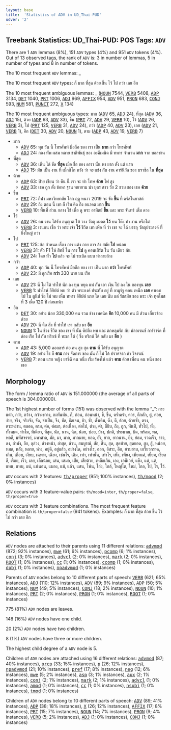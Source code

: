 ```yaml
---
layout: base
title:  'Statistics of ADV in UD_Thai-PUD'
udver: '2'
---
```


## Treebank Statistics: UD_Thai-PUD: POS Tags: `ADV`

There are 1 `ADV` lemmas (8%), 151 `ADV` types (4%) and 951 `ADV` tokens (4%).
Out of 13 observed tags, the rank of `ADV` is: 3 in number of lemmas, 5 in number of types and 8 in number of tokens.

The 10 most frequent `ADV` lemmas: _

The 10 most frequent `ADV` types:  ก็ มาก ที่สุด ด้วย ขึ้น ไว้ ไป กว่า เลย อีก

The 10 most frequent ambiguous lemmas: _ (<tt><a href="th_pud-pos-NOUN.html">NOUN</a></tt> 7544, <tt><a href="th_pud-pos-VERB.html">VERB</a></tt> 5408, <tt><a href="th_pud-pos-ADP.html">ADP</a></tt> 3134, <tt><a href="th_pud-pos-DET.html">DET</a></tt> 1040, <tt><a href="th_pud-pos-PRT.html">PRT</a></tt> 1006, <tt><a href="th_pud-pos-ADJ.html">ADJ</a></tt> 969, <tt><a href="th_pud-pos-AFFIX.html">AFFIX</a></tt> 954, <tt><a href="th_pud-pos-ADV.html">ADV</a></tt> 951, <tt><a href="th_pud-pos-PRON.html">PRON</a></tt> 683, <tt><a href="th_pud-pos-CONJ.html">CONJ</a></tt> 593, <tt><a href="th_pud-pos-NUM.html">NUM</a></tt> 581, <tt><a href="th_pud-pos-PUNCT.html">PUNCT</a></tt> 272, <tt><a href="th_pud-pos-X.html">X</a></tt> 134)

The 10 most frequent ambiguous types:  มาก (<tt><a href="th_pud-pos-ADV.html">ADV</a></tt> 65, <tt><a href="th_pud-pos-ADJ.html">ADJ</a></tt> 24), ที่สุด (<tt><a href="th_pud-pos-ADV.html">ADV</a></tt> 36, <tt><a href="th_pud-pos-ADJ.html">ADJ</a></tt> 15), ด้วย (<tt><a href="th_pud-pos-ADP.html">ADP</a></tt> 63, <tt><a href="th_pud-pos-ADV.html">ADV</a></tt> 33), ขึ้น (<tt><a href="th_pud-pos-PRT.html">PRT</a></tt> 72, <tt><a href="th_pud-pos-ADV.html">ADV</a></tt> 29, <tt><a href="th_pud-pos-VERB.html">VERB</a></tt> 10), ไว้ (<tt><a href="th_pud-pos-ADV.html">ADV</a></tt> 26, <tt><a href="th_pud-pos-VERB.html">VERB</a></tt> 3), ไป (<tt><a href="th_pud-pos-PRT.html">PRT</a></tt> 125, <tt><a href="th_pud-pos-VERB.html">VERB</a></tt> 31, <tt><a href="th_pud-pos-ADV.html">ADV</a></tt> 24), กว่า (<tt><a href="th_pud-pos-ADP.html">ADP</a></tt> 40, <tt><a href="th_pud-pos-ADV.html">ADV</a></tt> 23), เลย (<tt><a href="th_pud-pos-ADV.html">ADV</a></tt> 21, <tt><a href="th_pud-pos-VERB.html">VERB</a></tt> 1), อีก (<tt><a href="th_pud-pos-DET.html">DET</a></tt> 30, <tt><a href="th_pud-pos-ADV.html">ADV</a></tt> 20, <tt><a href="th_pud-pos-NOUN.html">NOUN</a></tt> 1), ตาม (<tt><a href="th_pud-pos-ADP.html">ADP</a></tt> 43, <tt><a href="th_pud-pos-ADV.html">ADV</a></tt> 19, <tt><a href="th_pud-pos-VERB.html">VERB</a></tt> 7)


* มาก
  * <tt><a href="th_pud-pos-ADV.html">ADV</a></tt> 65: ทุก วัน นี้ โทรศัพท์ มือถือ ของ เรา เป็น <b>มาก</b> กว่า โทรศัพท์
  * <tt><a href="th_pud-pos-ADJ.html">ADJ</a></tt> 24: กอง ทัพ ผสม หลาย ชาติพันธุ์ ของ อะคีเมนิด มี ทหาร จำนวน <b>มาก</b> จาก บอลข่าน
* ที่สุด
  * <tt><a href="th_pud-pos-ADV.html">ADV</a></tt> 36: เห็น ได้ ชัด <b>ที่สุด</b> เมื่อ ชื่อ ของ ดารา นั้น หา ยาก ตั้ง แต่ แรก
  * <tt><a href="th_pud-pos-ADJ.html">ADJ</a></tt> 15: มัน เป็น งาน ที่ เม็กซิโก หวัง ว่า จะ แข่ง กับ งาน คาร์นิวัล ของ บราซิล ใน <b>ที่สุด</b>
* ด้วย
  * <tt><a href="th_pud-pos-ADP.html">ADP</a></tt> 63: ป้าย เขียน ว่า คืน นี้ เรา จะ ทำ โทษ <b>ด้วย</b> ไฟ สูง
  * <tt><a href="th_pud-pos-ADV.html">ADV</a></tt> 33: เธอ ถูก ตั้ง ข้อหา ฐาน พยายาม ฆ่า บุตร สาว วัย 2 ขวบ ของ เธอ <b>ด้วย</b>
* ขึ้น
  * <tt><a href="th_pud-pos-PRT.html">PRT</a></tt> 72: กีฬา มหาวิทยาลัย โลก ฤดู หนาว 2019 จะ จัด <b>ขึ้น</b> ที่ ครัสโนยาสค์
  * <tt><a href="th_pud-pos-ADV.html">ADV</a></tt> 29: ถึง ตอน นี้ เขา ก็ เริ่ม คิด ถึง อนาคต มาก <b>ขึ้น</b>
  * <tt><a href="th_pud-pos-VERB.html">VERB</a></tt> 10: พื้นที่ ส่วน กลาง ใช้ เพื่อ ดู พระ อาทิตย์ <b>ขึ้น</b> และ พระ จันทร์ เต็ม ดวง
* ไว้
  * <tt><a href="th_pud-pos-ADV.html">ADV</a></tt> 26: คน งาน ได้รับ อนุญาต ให้ วาง วัตถุ มงคล <b>ไว้</b> บน โต๊ะ ทำ งาน หรือไม่
  * <tt><a href="th_pud-pos-VERB.html">VERB</a></tt> 3: เรแกน เชื่อ ว่า พระ เจ้า <b>ไว้</b> ชีวิต เขา เพื่อ ที่ ว่า เขา จะ ได้ บรรลุ วัตถุประสงค์ ที่ ยิ่งใหญ่ กว่า
* ไป
  * <tt><a href="th_pud-pos-PRT.html">PRT</a></tt> 125: ข้อ กำหนด เรื่อง การ แต่ง กาย อาจ ล้า สมัย <b>ไป</b> หน่อย
  * <tt><a href="th_pud-pos-VERB.html">VERB</a></tt> 31: ตั๋ว F1 ให้ สิทธิ์ ใน การ <b>ไป</b> ดู คอนเสิร์ต ใน วัน เดียว กัน
  * <tt><a href="th_pud-pos-ADV.html">ADV</a></tt> 24: โดย ทั่ว <b>ไป</b> แล้ว จะ ไม่ ระเบิด แบบ ทำลายล้าง
* กว่า
  * <tt><a href="th_pud-pos-ADP.html">ADP</a></tt> 40: ทุก วัน นี้ โทรศัพท์ มือถือ ของ เรา เป็น มาก <b>กว่า</b> โทรศัพท์
  * <tt><a href="th_pud-pos-ADV.html">ADV</a></tt> 23: มี ลูกเรือ <b>กว่า</b> 330 นาย บน เรือ
* เลย
  * <tt><a href="th_pud-pos-ADV.html">ADV</a></tt> 21: นี่ ไม่ ได้ ทำให้ นัก ลง ทุน หยุด แห่ กัน เอา เงิน ไป ลง ใน กองทุน <b>เลย</b>
  * <tt><a href="th_pud-pos-VERB.html">VERB</a></tt> 1: ฟาโรห์ อียิปต์ พบ ว่า ตัว พระองค์ ประทับ อยู่ ที่ อามูร์รู ตอน เหนือ <b>เลย</b> คาเดช ไป ใน ตูนิป ซึ่ง ไม่ พบ เห็น ทหาร อียิปต์ นาย ใด เลย นับ แต่ รัชสมัย ของ พระ เจ้า ทุตโมส ที่ 3 เมื่อ 120 ปี ก่อนหน้า
* อีก
  * <tt><a href="th_pud-pos-DET.html">DET</a></tt> 30: อย่าง น้อย 330,000 คน รวม ช่าง เทคนิค <b>อีก</b> 10,000 คน มี ส่วน เกี่ยวข้อง ด้วย
  * <tt><a href="th_pud-pos-ADV.html">ADV</a></tt> 20: นี่ คือ สิ่ง ที่ ทำให้ เรา กลับ มา <b>อีก</b>
  * <tt><a href="th_pud-pos-NOUN.html">NOUN</a></tt> 1: ใน ช่วง ชีวิต ของ เขา ที่ นั่น คิปลิง พบ และ ตกหลุมรัก กับ ฟลอเรนซ์ การ์ราร์ด ที่ ล่อง เรือ ไป กับ ทริกซ์ ที่ ทะเล ใต้ ( ซึ่ง ทริกซ์ ได้ กลับ มา <b>อีก</b> )
* ตาม
  * <tt><a href="th_pud-pos-ADP.html">ADP</a></tt> 43: 5,000 ดอลลาร์ ต่อ คน สูง สุด <b>ตาม</b> ที่ ได้รับ อนุญาต
  * <tt><a href="th_pud-pos-ADV.html">ADV</a></tt> 19: อย่าง ไร ก็ <b>ตาม</b> การ จัดการ ของ มัน ก็ ไม่ ได้ ปราศจาก คำ วิจารณ์
  * <tt><a href="th_pud-pos-VERB.html">VERB</a></tt> 7: ตอน แรก หญิง ยาซีดี คน หนึ่ง เริ่ม ร้องไห้ แล้ว <b>ตาม</b> ด้วย เพื่อน คน หนึ่ง ของ เธอ

## Morphology

The form / lemma ratio of `ADV` is 151.000000 (the average of all parts of speech is 304.000000).

The 1st highest number of forms (151) was observed with the lemma “_”: กระแด่ว, กว่า, กว้าง, กว้างขวาง, กะทันหัน, ก็, ก่อน, ก่อนหน้า, ขี้, ขึ้น, คร่ำคร่า, ควร, คึกคัก, คู่, ค่อย, ง่าย, จริง, จริงจัง, จัด, จำเป็น, จึง, ชัด, ชัดเจน, ช้า, ซ้ำ, ดั้งเดิม, ดิ่ง, ดี, ด้วย, ด้วยซ้ำ, ตรง, ตระหง่าน, ตลอด, ตาม, ต่อ, ต่อมา, ต่อเนื่อง, ต่อไป, ต่าง, ต่ำ, ถี่ยิบ, ถึง, ถูก, ทันที, ทั่วไป, ทั้ง, ทั้งหมด, ทำไม, ทีเดียว, ที่สุด, นัก, นาน, นิด, น้อย, บ่อย, บ้าง, ปกติ, ประมาณ, ผิด, พร้อม, พอ, พอดี, มหัศจรรย์, มหาศาล, มัก, มา, มาก, มากมาย, ยอด, ยัง, ยาก, ยาวนาน, ยิ่ง, ย่อม, รวดเร็ว, ราว, ลง, ลำพัง, ลึก, ลุล่วง, ล่วงหน้า, ล่าสุด, ล้วน, สมบูรณ์, สัก, สิ้น, สุด, สุดท้าย, สุดยอด, สูง, สู้, หน่อย, หมด, หลัง, หลาย, ห่าง, อยู่ดี, อยู่แล้ว, อย่างใด, อย่างไร, ออก, อิสระ, อีก, ฮวบฮาบ, เกรี้ยวกราด, เกิน, เกือบ, เงียบ, เฉพาะ, เฉียง, เช่นไร, เดิม, เท่า, เท่านั้น, เท่าไร, เพิ่ง, เพียง, เพียงแค่, เยี่ยม, เรียลลี, เรื่อย, เร็ว, เลย, เล็กน้อย, เล่น, เสมอ, เสีย, เสียด้วย, เหลือเกิน, เอง, เอนีเวย์, แข็ง, แค่, แต่, แทน, แทบ, แน่, แน่นอน, แผลง, แม้, แล้ว, แสน, โพ้น, โล่ง, ใกล้, ใหญ่โต, ใหม่, ไกล, ไป, ไร, ไว้.

`ADV` occurs with 2 features: <tt><a href="th_pud-feat-th/proper.html">th/proper</a></tt> (951; 100% instances), <tt><a href="th_pud-feat-th/mood.html">th/mood</a></tt> (2; 0% instances)

`ADV` occurs with 3 feature-value pairs: `th/mood=inter`, `th/proper=false`, `th/proper=true`

`ADV` occurs with 3 feature combinations.
The most frequent feature combination is `th/proper=false` (941 tokens).
Examples: ก็ มาก ที่สุด ด้วย ขึ้น ไว้ ไป กว่า เลย อีก


## Relations

`ADV` nodes are attached to their parents using 11 different relations: <tt><a href="th_pud-dep-advmod.html">advmod</a></tt> (872; 92% instances), <tt><a href="th_pud-dep-mwe.html">mwe</a></tt> (61; 6% instances), <tt><a href="th_pud-dep-pcomp.html">pcomp</a></tt> (6; 1% instances), <tt><a href="th_pud-dep-conj.html">conj</a></tt> (3; 0% instances), <tt><a href="th_pud-dep-advcl.html">advcl</a></tt> (2; 0% instances), <tt><a href="th_pud-dep-mark.html">mark</a></tt> (2; 0% instances), <tt><a href="th_pud-dep-ROOT.html">ROOT</a></tt> (1; 0% instances), <tt><a href="th_pud-dep-cc.html">cc</a></tt> (1; 0% instances), <tt><a href="th_pud-dep-ccomp.html">ccomp</a></tt> (1; 0% instances), <tt><a href="th_pud-dep-dobj.html">dobj</a></tt> (1; 0% instances), <tt><a href="th_pud-dep-npadvmod.html">npadvmod</a></tt> (1; 0% instances)

Parents of `ADV` nodes belong to 10 different parts of speech: <tt><a href="th_pud-pos-VERB.html">VERB</a></tt> (621; 65% instances), <tt><a href="th_pud-pos-ADJ.html">ADJ</a></tt> (110; 12% instances), <tt><a href="th_pud-pos-ADV.html">ADV</a></tt> (89; 9% instances), <tt><a href="th_pud-pos-ADP.html">ADP</a></tt> (50; 5% instances), <tt><a href="th_pud-pos-NUM.html">NUM</a></tt> (49; 5% instances), <tt><a href="th_pud-pos-CONJ.html">CONJ</a></tt> (18; 2% instances), <tt><a href="th_pud-pos-NOUN.html">NOUN</a></tt> (10; 1% instances), <tt><a href="th_pud-pos-PRT.html">PRT</a></tt> (2; 0% instances), <tt><a href="th_pud-pos-PRON.html">PRON</a></tt> (1; 0% instances), <tt><a href="th_pud-dep-ROOT.html">ROOT</a></tt> (1; 0% instances)

775 (81%) `ADV` nodes are leaves.

148 (16%) `ADV` nodes have one child.

20 (2%) `ADV` nodes have two children.

8 (1%) `ADV` nodes have three or more children.

The highest child degree of a `ADV` node is 5.

Children of `ADV` nodes are attached using 16 different relations: <tt><a href="th_pud-dep-advmod.html">advmod</a></tt> (87; 40% instances), <tt><a href="th_pud-dep-prep.html">prep</a></tt> (33; 15% instances), <tt><a href="th_pud-dep-p.html">p</a></tt> (26; 12% instances), <tt><a href="th_pud-dep-npadvmod.html">npadvmod</a></tt> (21; 10% instances), <tt><a href="th_pud-dep-pref.html">pref</a></tt> (17; 8% instances), <tt><a href="th_pud-dep-neg.html">neg</a></tt> (12; 6% instances), <tt><a href="th_pud-dep-mwe.html">mwe</a></tt> (5; 2% instances), <tt><a href="th_pud-dep-asp.html">asp</a></tt> (3; 1% instances), <tt><a href="th_pud-dep-aux.html">aux</a></tt> (2; 1% instances), <tt><a href="th_pud-dep-conj.html">conj</a></tt> (2; 1% instances), <tt><a href="th_pud-dep-mark.html">mark</a></tt> (2; 1% instances), <tt><a href="th_pud-dep-advcl.html">advcl</a></tt> (1; 0% instances), <tt><a href="th_pud-dep-amod.html">amod</a></tt> (1; 0% instances), <tt><a href="th_pud-dep-cc.html">cc</a></tt> (1; 0% instances), <tt><a href="th_pud-dep-nsubj.html">nsubj</a></tt> (1; 0% instances), <tt><a href="th_pud-dep-tmod.html">tmod</a></tt> (1; 0% instances)

Children of `ADV` nodes belong to 10 different parts of speech: <tt><a href="th_pud-pos-ADV.html">ADV</a></tt> (89; 41% instances), <tt><a href="th_pud-pos-ADP.html">ADP</a></tt> (38; 18% instances), <tt><a href="th_pud-pos-X.html">X</a></tt> (26; 12% instances), <tt><a href="th_pud-pos-AFFIX.html">AFFIX</a></tt> (17; 8% instances), <tt><a href="th_pud-pos-PRT.html">PRT</a></tt> (15; 7% instances), <tt><a href="th_pud-pos-NOUN.html">NOUN</a></tt> (14; 7% instances), <tt><a href="th_pud-pos-PRON.html">PRON</a></tt> (9; 4% instances), <tt><a href="th_pud-pos-VERB.html">VERB</a></tt> (5; 2% instances), <tt><a href="th_pud-pos-ADJ.html">ADJ</a></tt> (1; 0% instances), <tt><a href="th_pud-pos-CONJ.html">CONJ</a></tt> (1; 0% instances)

